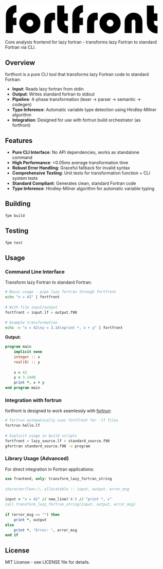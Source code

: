 ![fortfront](media/logo.svg)

Core analysis frontend for lazy fortran - transforms lazy Fortran to standard Fortran via CLI.

## Overview

fortfront is a pure CLI tool that transforms lazy Fortran code to standard Fortran:
- **Input**: Reads lazy fortran from stdin
- **Output**: Writes standard fortran to stdout
- **Pipeline**: 4-phase transformation (lexer → parser → semantic → codegen)
- **Type Inference**: Automatic variable type detection using Hindley-Milner algorithm
- **Integration**: Designed for use with fortrun build orchestrator (as fortfront)

## Features

- **Pure CLI Interface**: No API dependencies, works as standalone command
- **High Performance**: <0.05ms average transformation time
- **Robust Error Handling**: Graceful fallback for invalid syntax
- **Comprehensive Testing**: Unit tests for transformation function + CLI system tests
- **Standard Compliant**: Generates clean, standard Fortran code
- **Type Inference**: Hindley-Milner algorithm for automatic variable typing

## Building

```bash
fpm build
```

## Testing

```bash
fpm test
```

## Usage

### Command Line Interface

Transform lazy Fortran to standard Fortran:

```bash
# Basic usage - pipe lazy fortran through fortfront
echo "x = 42" | fortfront

# With file input/output
fortfront < input.lf > output.f90

# Example transformation
echo -e "x = 42\ny = 3.14\nprint *, x + y" | fortfront
```

**Output:**
```fortran
program main
    implicit none
    integer :: x
    real(8) :: y

    x = 42
    y = 3.14d0
    print *, x + y
end program main
```

### Integration with fortrun

fortfront is designed to work seamlessly with [fortrun](../fortrun):

```bash
# fortrun automatically uses fortfront for .lf files
fortrun hello.lf

# Explicit usage in build scripts
fortfront < lazy_source.lf > standard_source.f90
gfortran standard_source.f90 -o program
```

### Library Usage (Advanced)

For direct integration in Fortran applications:

```fortran
use frontend, only: transform_lazy_fortran_string

character(len=:), allocatable :: input, output, error_msg

input = "x = 42" // new_line('A') // "print *, x"
call transform_lazy_fortran_string(input, output, error_msg)

if (error_msg == "") then
    print *, output
else
    print *, "Error: ", error_msg
end if
```

## License

MIT License - see LICENSE file for details.

